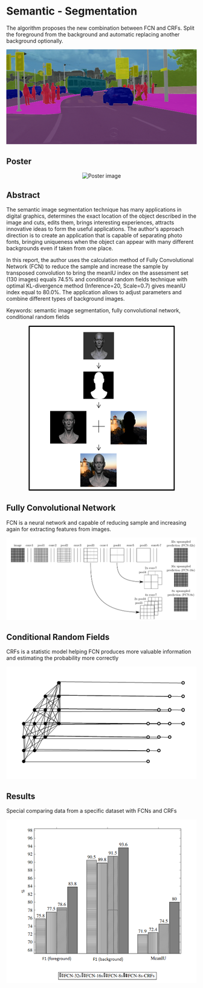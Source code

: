 # Semantic - Segmentation
The algorithm proposes the new combination between FCN and CRFs. Split the foreground from the background and automatic replacing another background optionally.

![Alt text](read_pic/road_seg.png)

## Poster 

<p align="center">
  <img src="documents/FCN-CRFs-poster.png" alt="Poster image"/>
</p>


## Abstract 

The semantic image segmentation technique has many applications in digital graphics, determines the exact location of the object described in the image and cuts, edits them, brings interesting experiences, attracts innovative ideas to form the useful applications. The author's approach direction is to create an application that is capable of separating photo fonts, bringing uniqueness when the object can appear with many different backgrounds even if taken from one place.

In this report, the author uses the calculation method of Fully Convolutional Network (FCN) to reduce the sample and increase the sample by transposed convolution to bring the meanIU index on the assessment set (130 images) equals 74.5% and conditional random fields technique with optimal KL-divergence method (Inference=20, Scale=0.7) gives meanIU index equal to 80.0%. The application allows to adjust parameters and combine different types of background images.

Keywords: semantic image segmentation, fully convolutional network, conditional random fields

<p align="center">
  <img src="read_pic/ss.png" alt="Abstract image"/>
</p>


## Fully Convolutional Network
FCN is a neural network and capable of reducing sample and increasing again for extracting features from images.

![Alt text](read_pic/fcn.png)


## Conditional Random Fields
CRFs is a statistic model helping FCN produces more valuable information and estimating the probability more correctly

<p align="center">
  <img src="read_pic/crfs_P.png" alt="CRFs image"/>
</p>


## Results
Special comparing data from a specific dataset with FCNs and CRFs

<p align="center">
  <img src="read_pic/statis.png" alt="Result data image"/>
</p>










